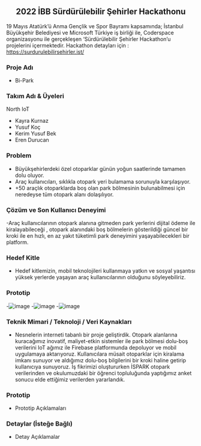 <h2 align="center"><span><strong>2022 İBB Sürdürülebilir Şehirler Hackathonu</strong></span></h2>

19 Mayıs Atatürk’ü Anma Gençlik ve Spor Bayramı kapsamında; İstanbul Büyükşehir Belediyesi ve Microsoft Türkiye iş birliği ile, Coderspace organizasyonu ile gerçekleşen ‘Sürdürülebilir Şehirler Hackathon’u projelerini içermektedir. Hackathon detayları için : https://surdurulebilirsehirler.ist/

### Proje Adı
- Bi-Park

### Takım Adı & Üyeleri
North IoT
- Kayra Kurnaz
- Yusuf Koç
- Kerim Yusuf Bek
- Eren Durucan

### Problem
- Büyükşehirlerdeki özel otoparklar günün yoğun saatlerinde tamamen dolu oluyor.
- Araç kullanıcıları, sıklıkla otopark yeri bulamama sorunuyla karşılaşıyor.
- +50 araçlık otoparklarda boş olan park bölmesinin bulunabilmesi için neredeyse tüm otopark alanı dolaşılıyor.

### Çözüm ve Son Kullanıcı Deneyimi
-Araç kullanıcılarının otopark alanına gitmeden park yerlerini dijital ödeme ile kiralayabileceği , otopark alanındaki boş bölmelerin gösterildiği güncel bir kroki ile en hızlı, en az yakıt tüketimli park deneyimini yaşayabilecekleri bir platform.

### Hedef Kitle
- Hedef kitlemizin, mobil teknolojileri kullanmaya yatkın ve sosyal yaşantısı yüksek yerlerde yaşayan araç kullanıcılarının olduğunu söyleyebiliriz. 

### Prototip
-![image](https://user-images.githubusercontent.com/105183482/168140393-3ba6eedf-c99c-4dc7-9933-c509f3b6d945.png)
-![image](https://user-images.githubusercontent.com/105183482/168140491-33759a9e-7e91-4913-9dad-7c2ee8f175b2.png)
-![image](https://user-images.githubusercontent.com/105183482/168140513-49b41f1c-1dab-450c-8016-d74fad4b6172.png)

### Teknik Mimari / Teknoloji / Veri Kaynakları
- Nesnelerin interneti tabanlı bir proje geliştirdik. Otopark alanlarına kuracağımız inovatif, maliyet-etkin sistemler ile park bölmesi dolu-boş verilerini IoT ağımız ile Firebase platformunda depoluyor ve mobil uygulamaya aktarıyoruz. Kullanıcılara müsait otoparklar için kiralama imkanı sunuyor ve aldığımız dolu-boş bilgilerini bir kroki haline getirip kullanıcıya sunuyoruz. İş fikrimizi oluştururken İSPARK otopark verilerinden ve okulumuzdaki bir öğrenci topluluğunda yaptığımız anket sonucu elde ettiğimiz verilerden yararlandık.

### Prototip
- Prototip Açıklamaları

### Detaylar (İsteğe Bağlı)
- Detay Açıklamalar
